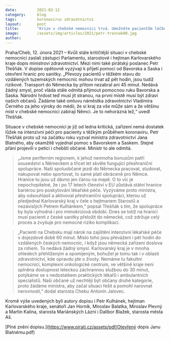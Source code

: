 ```yaml
---
date:         2021-02-12
category:     blog
tags:         koronavirus zdravotnictví
layout:       post
title:        "Krize v chebské nemocnici trvá. Umožněte pacientům léčbu v Německu, vyzývají Blatného opětovně Piráti a Starostové"
image:        /assets/img/articles/2021/petr-tresnak00.jpg
author:       
---
```




Praha/Cheb, 12. února 2021 – Kvůli stále kritičtější situaci v chebské nemocnici zaslali zástupci Parlamentu, starostové i hejtman Karlovarského kraje dopis ministrovi zdravotnictví. Mezi nimi také pirátský poslanec Petr Třešňák. V dopise opětovně vyzývají k přijetí pomoci od Bavorska a Saska i otevření hranic pro sanitky. „Převozy pacientů v těžkém stavu do vzdálených tuzemských nemocnic mohou trvat až pět hodin, jsou tudíž rizikové. Transport do Německa by přitom nezabral ani 45 minut. Nedává žádný smysl, proč vláda stále odmítá přijmout pomocnou ruku Bavorska a Saska. Národní hrdost teď musí jít stranou, na první místě musí být zdraví našich občanů. Žádáme také omluvu náměstka zdravotnictví Vladimíra Černého za jeho výroky do médii, že si kraj za vše může sám a že většinu míst v chebské nemocnici zabírají Němci. Je to nehorázná lež,“ uvedl Třešňák.

Situace v chebské nemocnici je již od ledna kritická, zařízení nemá dostatek lůžek na intenzivní péči pro pacienty s těžkým průběhem koronaviru. Petr Třešňák proto už na začátku roku vyzval ministra zdravotnictví Jana Blatného, aby okamžitě vyjednal pomoc s Bavorskem a Saskem. Stejné přání projevili v petici i chebští občané. Ministr to ale odmítá. 

> „Jsme periferním regionem, k jehož nemnoha bonusům patří sousedství s Německem a třicet let skvěle fungující přeshraniční spolupráce. Naši spoluobčané jezdí do Německa pracovat, studovat, nakupovat nebo sportovat, to samé platí obráceně pro Němce. Hranice tu jsou už dávno jen čárou na mapě. O to víc je nepochopitelné, že i po 17 letech členství v EU zůstává státní hranice bariérou pro poskytování lékařské péče. Vyzýváme proto ministra, aby odsouhlasil a aktivoval přeshraniční spolupráci, kterou už předjednal Karlovarský kraj v čele s hejtmanem Starostů a nezávislých Petrem Kulhánkem,“ popsal Třešňák s tím, že spolupráce by byla výhodná i pro mimokrizová období. Dnes se totiž na hranici musí pacienti z české sanitky přeložit do německé, což zdržuje celý proces a zvyšuje pro nemocné riziko komplikací.

> „Pacienti na Chebsku mají nárok na zajištění intenzivní lékařské péče v dojezdové době 60 minut. Místo toho jsou převáženi i pět hodin do vzdálených českých nemocnic, i když jsou německá zařízení doslova za rohem. To nedává žádný smysl. Karlovarský kraj je v mnoha ohledech přehlíženým a opomíjeným, bohužel je tomu tak i v oblasti zdravotnictví, kde opravdu jde o životy. Nemáme tu fakultní nemocnici, komplexní onkologické centrum, ve většině kraje není splněna dostupnost leteckou záchrannou službou do 30 minut, potýkáme se s nedostatkem praktických lékařů i ambulantních specialistů. Naši občané už nechtějí být občany druhé kategorie, proto žádáme ministra, aby začal situaci řešit a pomohl narovnat nerovnosti,“ dodal starosta Chebu Antonín Jalovec. 

Kromě výše uvedených byli autory dopisu i Petr Kulhánek, hejtman Karlovarského kraje, senátoři Jan Horník, Miroslav Balatka, Miroslav Plevný a Martin Kalina, starosta Mariánských Lázní i Dalibor Blažek, starosta města Aš.

[Plné znění dopisu.](https://www.pirati.cz/assets/pdf/Otevřený dopis Janu Blatnému.pdf)
